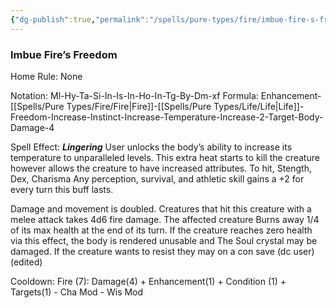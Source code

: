 ```yaml
---
{"dg-publish":true,"permalink":"/spells/pure-types/fire/imbue-fire-s-freedom/","tags":["Spell/Fire","Spell/Imbue","Spell/Life"]}
---
```


### Imbue Fire’s Freedom
Home Rule: None

Notation: Ml-Hy-Ta-Si-In-Is-In-Ho-In-Tg-By-Dm-xf
Formula: Enhancement-[[Spells/Pure Types/Fire/Fire\|Fire]]-[[Spells/Pure Types/Life/Life\|Life]]-Freedom-Increase-Instinct-Increase-Temperature-Increase-2-Target-Body-Damage-4

Spell Effect: ***Lingering*** 
User unlocks the body’s ability to increase its temperature to unparalleled levels. This extra heat starts to kill the creature however allows the creature to have increased attributes. 
To hit, Stength, Dex, Charisma Any perception, survival, and athletic skill gains a +2 for every turn this buff lasts. 

Damage and movement is doubled. Creatures that hit this creature with a melee attack takes 4d6 fire damage. The affected creature Burns away 1/4 of its max health at the end of its turn. If the creature reaches zero health via this effect, the body is rendered unusable and The Soul crystal may be damaged. If the creature wants to resist they may on a con save (dc user) (edited)

Cooldown:
Fire (7): Damage(4) + Enhancement(1) + Condition (1) + Targets(1) - Cha Mod - Wis Mod